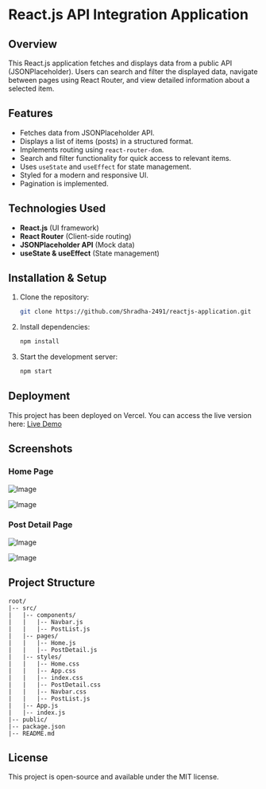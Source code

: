 # React.js API Integration Application

## Overview
This React.js application fetches and displays data from a public API (JSONPlaceholder). Users can search and filter the displayed data, navigate between pages using React Router, and view detailed information about a selected item.

## Features
- Fetches data from JSONPlaceholder API.
- Displays a list of items (posts) in a structured format.
- Implements routing using `react-router-dom`.
- Search and filter functionality for quick access to relevant items.
- Uses `useState` and `useEffect` for state management.
- Styled for a modern and responsive UI.
- Pagination is implemented.

## Technologies Used
- **React.js** (UI framework)
- **React Router** (Client-side routing)
- **JSONPlaceholder API** (Mock data)
- **useState & useEffect** (State management)

## Installation & Setup
1. Clone the repository:
   ```bash
   git clone https://github.com/Shradha-2491/reactjs-application.git
   ```
2. Install dependencies:
   ```bash
   npm install
   ```
3. Start the development server:
   ```bash
   npm start
   ```

## Deployment
This project has been deployed on Vercel. You can access the live version here:
[Live Demo](https://reactjs-application-zeta.vercel.app/)

## Screenshots

### Home Page
![Image](https://github.com/user-attachments/assets/98fa1bdc-478d-491e-8870-e5c423d8388c)

![Image](https://github.com/user-attachments/assets/03c0f548-c20a-402e-9b39-3af7c1f3a09c)

### Post Detail Page
![Image](https://github.com/user-attachments/assets/cfafe630-a591-44a4-bc91-62566fd3bb30)

![Image](https://github.com/user-attachments/assets/690e1ee7-c62c-4119-8e0d-b90053b5a87e)

## Project Structure
```
root/
|-- src/
|   |-- components/
|   |   |-- Navbar.js
|   |   |-- PostList.js
|   |-- pages/
|   |   |-- Home.js
|   |   |-- PostDetail.js
|   |-- styles/
|   |   |-- Home.css
|   |   |-- App.css
|   |   |-- index.css
|   |   |-- PostDetail.css
|   |   |-- Navbar.css
|   |   |-- PostList.js
|   |-- App.js
|   |-- index.js
|-- public/
|-- package.json
|-- README.md
```
## License
This project is open-source and available under the MIT license.
